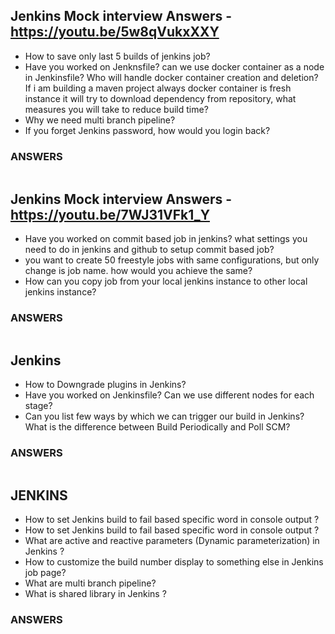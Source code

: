 Jenkins  Mock interview Answers - https://youtu.be/5w8qVukxXXY
-----------------------------------------------------------------------------------------------------------------------
- How to save only last 5 builds of jenkins job?
- Have you worked on Jenknsfile? can we use docker container as a node in Jenkinsfile? Who will handle docker container creation and deletion? If i am building a maven project always docker container is fresh instance it will try to download dependency from repository, what measures you will take to reduce build time?
- Why we need multi branch pipeline?
- If you forget Jenkins password, how would you login back?

### ANSWERS
```
```
Jenkins Mock interview Answers - https://youtu.be/7WJ31VFk1_Y
--------------------------------------------------------------------------------------------------------
- Have you worked on commit based job in jenkins? what settings you need to do in jenkins and github to setup commit based job?
- you want to create 50 freestyle jobs with same configurations, but only change is job name. how would you achieve the same?
- How can you copy job from your local jenkins instance to other local jenkins instance?
### ANSWERS
```
```
Jenkins 
--------------------------------------------------------------------------------------------------------
- How to Downgrade plugins in Jenkins?
- Have you worked on Jenkinsfile? Can we use different nodes for each stage?
- Can you list few ways by which we can trigger our build in Jenkins? What is the difference between Build Periodically and Poll SCM? 
### ANSWERS
```
```
JENKINS
----------
- How to set Jenkins build to fail based specific word in console output ?
- How to set Jenkins build to fail based specific word in console output ?
- What are active and reactive parameters (Dynamic parameterization) in Jenkins ?
- How to customize the build number display to something else in Jenkins job page?
- What are multi branch pipeline?
- What is shared library in Jenkins ?
### ANSWERS
```
```
